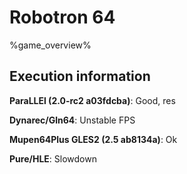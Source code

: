 # Robotron 64 

%game_overview%

## Execution information

**ParaLLEl (2.0-rc2 a03fdcba)**: Good, res

**Dynarec/Gln64**: Unstable FPS

**Mupen64Plus GLES2 (2.5 ab8134a)**: Ok

**Pure/HLE**: Slowdown